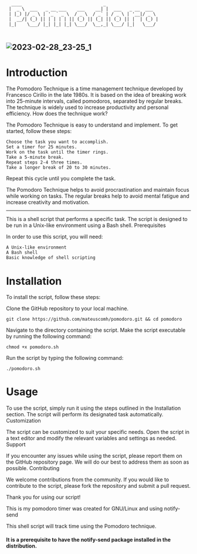```
  ____                               _                    
 |  _ \  ___   _ __ ___    ___    __| |  ___   _ __  ___  
 | |_) |/ _ \ | '_ ` _ \  / _ \  / _` | / _ \ | '__|/ _ \ 
 |  __/| (_) || | | | | || (_) || (_| || (_) || |  | (_) |
 |_|    \___/ |_| |_| |_| \___/  \__,_| \___/ |_|   \___/ 
  
 ```
![2023-02-28_23-25_1](https://user-images.githubusercontent.com/60662558/222029339-3495e625-7c5c-4ff2-96f9-6aaf443bc3f5.png) 
---
# Introduction

The Pomodoro Technique is a time management technique developed by Francesco Cirillo in the late 1980s. It is based on the idea of breaking work into 25-minute intervals, called pomodoros, separated by regular breaks. The technique is widely used to increase productivity and personal efficiency.
How does the technique work?

The Pomodoro Technique is easy to understand and implement. To get started, follow these steps:

    Choose the task you want to accomplish.
    Set a timer for 25 minutes.
    Work on the task until the timer rings.
    Take a 5-minute break.
    Repeat steps 2-4 three times.
    Take a longer break of 20 to 30 minutes.

Repeat this cycle until you complete the task.

The Pomodoro Technique helps to avoid procrastination and maintain focus while working on tasks. The regular breaks help to avoid mental fatigue and increase creativity and motivation.

---

This is a shell script that performs a specific task. The script is designed to be run in a Unix-like environment using a Bash shell.
Prerequisites

In order to use this script, you will need:

    A Unix-like environment
    A Bash shell
    Basic knowledge of shell scripting

# Installation

To install the script, follow these steps:

Clone the GitHub repository to your local machine.
```
git clone https://github.com/mateuscomh/pomodoro.git && cd pomodoro
```

Navigate to the directory containing the script.
Make the script executable by running the following command:

```
chmod +x pomodoro.sh
```
Run the script by typing the following command:

```
./pomodoro.sh
```
# Usage

To use the script, simply run it using the steps outlined in the Installation section. The script will perform its designated task automatically.
Customization

The script can be customized to suit your specific needs. Open the script in a text editor and modify the relevant variables and settings as needed.
Support

If you encounter any issues while using the script, please report them on the GitHub repository page. We will do our best to address them as soon as possible.
Contributing

We welcome contributions from the community. If you would like to contribute to the script, please fork the repository and submit a pull request.

Thank you for using our script!


This is my pomodoro timer was created for GNU/Linux and using notify-send 

This shell script will track time using the Pomodoro technique.

#### It is a prerequisite to have the notify-send package installed in the distribution.
